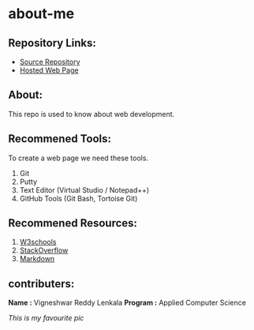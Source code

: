 # about-me

## Repository Links:

* [Source Repository](https://github.com/vigneshwar6666/about-me)
* [Hosted Web Page](https://vigneshwar6666.github.io/about-me/)


## About:

This repo is used to know about web development.

## Recommened Tools:

To create a web page we need these tools.
1. Git
1. Putty
1. Text Editor (Virtual Studio / Notepad++)
1. GitHub Tools (Git Bash, Tortoise Git)

## Recommened Resources:

1. [W3schools](https://www.w3schools.com/whatis/)
2. [StackOverflow](https://stackoverflow.com/questions/tagged/git)
3. [Markdown](https://guides.github.com/features/mastering-markdown/)

## contributers:

**Name :** Vigneshwar Reddy Lenkala
**Program :** Applied Computer Science

*This is my favourite pic*


